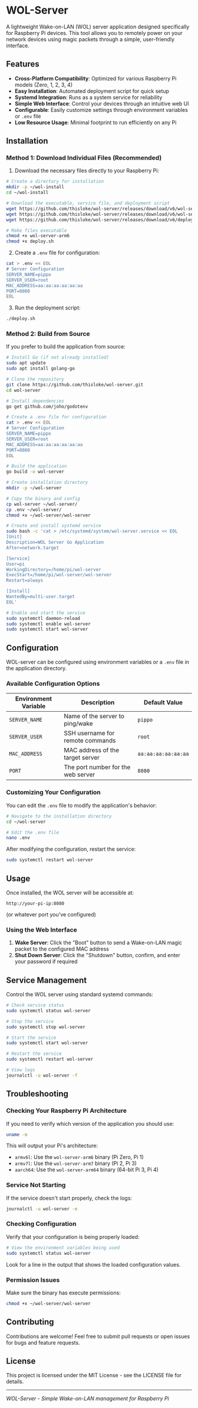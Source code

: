 # WOL-Server

A lightweight Wake-on-LAN (WOL) server application designed specifically for Raspberry Pi devices. This tool allows you to remotely power on your network devices using magic packets through a simple, user-friendly interface.

## Features

- **Cross-Platform Compatibility**: Optimized for various Raspberry Pi models (Zero, 1, 2, 3, 4)
- **Easy Installation**: Automated deployment script for quick setup
- **Systemd Integration**: Runs as a system service for reliability
- **Simple Web Interface**: Control your devices through an intuitive web UI
- **Configurable**: Easily customize settings through environment variables or `.env` file
- **Low Resource Usage**: Minimal footprint to run efficiently on any Pi

## Installation

### Method 1: Download Individual Files (Recommended)

1. Download the necessary files directly to your Raspberry Pi:

```bash
# Create a directory for installation
mkdir -p ~/wol-install
cd ~/wol-install

# Download the executable, service file, and deployment script
wget https://github.com/thisloke/wol-server/releases/download/v6/wol-server-arm6
wget https://github.com/thisloke/wol-server/releases/download/v6/wol-server.service
wget https://github.com/thisloke/wol-server/releases/download/v6/deploy.sh

# Make files executable
chmod +x wol-server-arm6
chmod +x deploy.sh
```

2. Create a `.env` file for configuration:
```bash
cat > .env << EOL
# Server Configuration
SERVER_NAME=pippo
SERVER_USER=root
MAC_ADDRESS=aa:aa:aa:aa:aa:aa
PORT=8080
EOL
```

3. Run the deployment script:
```bash
./deploy.sh
```

### Method 2: Build from Source

If you prefer to build the application from source:

```bash
# Install Go (if not already installed)
sudo apt update
sudo apt install golang-go

# Clone the repository
git clone https://github.com/thisloke/wol-server.git
cd wol-server

# Install dependencies
go get github.com/joho/godotenv

# Create a .env file for configuration
cat > .env << EOL
# Server Configuration
SERVER_NAME=pippo
SERVER_USER=root
MAC_ADDRESS=aa:aa:aa:aa:aa:aa
PORT=8080
EOL

# Build the application
go build -o wol-server

# Create installation directory
mkdir -p ~/wol-server

# Copy the binary and config
cp wol-server ~/wol-server/
cp .env ~/wol-server/
chmod +x ~/wol-server/wol-server

# Create and install systemd service
sudo bash -c 'cat > /etc/systemd/system/wol-server.service << EOL
[Unit]
Description=WOL Server Go Application
After=network.target

[Service]
User=pi
WorkingDirectory=/home/pi/wol-server
ExecStart=/home/pi/wol-server/wol-server
Restart=always

[Install]
WantedBy=multi-user.target
EOL'

# Enable and start the service
sudo systemctl daemon-reload
sudo systemctl enable wol-server
sudo systemctl start wol-server
```

## Configuration

WOL-server can be configured using environment variables or a `.env` file in the application directory.

### Available Configuration Options

| Environment Variable | Description | Default Value |
|----------------------|-------------|---------------|
| `SERVER_NAME` | Name of the server to ping/wake | `pippo` |
| `SERVER_USER` | SSH username for remote commands | `root` |
| `MAC_ADDRESS` | MAC address of the target server | `aa:aa:aa:aa:aa:aa` |
| `PORT` | The port number for the web server | `8080` |

### Customizing Your Configuration

You can edit the `.env` file to modify the application's behavior:

```bash
# Navigate to the installation directory
cd ~/wol-server

# Edit the .env file
nano .env
```

After modifying the configuration, restart the service:

```bash
sudo systemctl restart wol-server
```

## Usage

Once installed, the WOL server will be accessible at:
```
http://your-pi-ip:8080
```
(or whatever port you've configured)

### Using the Web Interface

1. **Wake Server**: Click the "Boot" button to send a Wake-on-LAN magic packet to the configured MAC address
2. **Shut Down Server**: Click the "Shutdown" button, confirm, and enter your password if required

## Service Management

Control the WOL server using standard systemd commands:

```bash
# Check service status
sudo systemctl status wol-server

# Stop the service
sudo systemctl stop wol-server

# Start the service
sudo systemctl start wol-server

# Restart the service
sudo systemctl restart wol-server

# View logs
journalctl -u wol-server -f
```

## Troubleshooting

### Checking Your Raspberry Pi Architecture

If you need to verify which version of the application you should use:

```bash
uname -m
```

This will output your Pi's architecture:
- `armv6l`: Use the `wol-server-arm6` binary (Pi Zero, Pi 1)
- `armv7l`: Use the `wol-server-arm7` binary (Pi 2, Pi 3)
- `aarch64`: Use the `wol-server-arm64` binary (64-bit Pi 3, Pi 4)

### Service Not Starting

If the service doesn't start properly, check the logs:

```bash
journalctl -u wol-server -e
```

### Checking Configuration

Verify that your configuration is being properly loaded:

```bash
# View the environment variables being used
sudo systemctl status wol-server
```

Look for a line in the output that shows the loaded configuration values.

### Permission Issues

Make sure the binary has execute permissions:

```bash
chmod +x ~/wol-server/wol-server
```

## Contributing

Contributions are welcome! Feel free to submit pull requests or open issues for bugs and feature requests.

## License

This project is licensed under the MIT License - see the LICENSE file for details.

---

*WOL-Server - Simple Wake-on-LAN management for Raspberry Pi*
